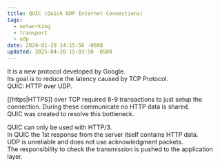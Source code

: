```yaml
---
title: QUIC (Quick UDP Internet Connections)
tags:
  - networking
  - transport
  - udp
date: 2024-01-28 14:15:56 -0600
updated: 2025-04-20 15:03:50 -0500
---
```


It is a new protocol developed by Google.  
Its goal is to reduce the latency caused by TCP Protocol.  
QUIC: HTTP over UDP.  

[[https|HTTPS]] over TCP required 8-9 transactions to just setup the connection. 
During these communicate no HTTP data is shared.  
QUIC was created to resolve this bottleneck.

QUIC can only be used with HTTP/3.  
In QUIC the 1st response from the server itself contains HTTP data.  
UDP is unreliable and does not use acknowledgment packets.  
The responsibility to check the transmission is pushed to the application layer.
